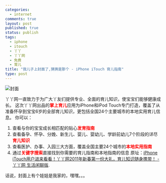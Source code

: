 ```yaml
--- 
categories: 
  - internet
comments: true
layout: post
published: true
status: publish
tags: 
  - iphone
  - itouch
  - 丫丫
  - 丫丫网
  - 免费
  - 育儿
title: "我儿子上封面了,猜猜是那个 - iPhone iTouch 育儿指南"
type: post
---
```

<img src="/images/uploads/2011/02/6iyaya_group1_M04_43_86_wKgA4E1SKz8AAAAAAABXEQpxSkc281.jpg" alt="封面">

 
丫丫网一直致力于为广大丫友们提供专业、全面的育儿知识，使宝宝们能够健康成长。
这次丫丫网出品的<strong><span style="color: #ff0000;">掌上育儿</span></strong>应用为iPhone和iPod Touch专门打造，覆盖了从准备怀孕到宝宝6岁的全部育儿知识，更包括全国24个主要城市的本地实用育儿信息。
你可以：
1. 查看与你的宝宝成长相匹配的贴心<strong><span style="color: #ff0000;">发育指南</span></strong>
2. 查看备孕、怀孕、分娩、新生儿、婴儿、婴幼儿、学龄前幼儿7个阶段的详尽<span style="color: #ff0000;"><strong>育儿知识</strong></span>
3. 查看医护、办事、入园三大方面，覆盖全国主要24个城市的<strong><span style="color: #ff0000;">本地实用指南</span></strong>
4. 通过<strong><span style="color: #ff0000;">关键字搜索</span></strong>直接找到你需要的育儿指南和本地指南的信息
原址：<a href="http://www.iyaya.com/talk/41/1065587-1-0">iPhone iTouch用户进来看看！丫丫网2011年新春第一份大礼，育儿知识随身携带！ - 丫丫网 生活闲聊版</a>.

话说，封面上有个娃娃是我家的，嘿嘿。。。

